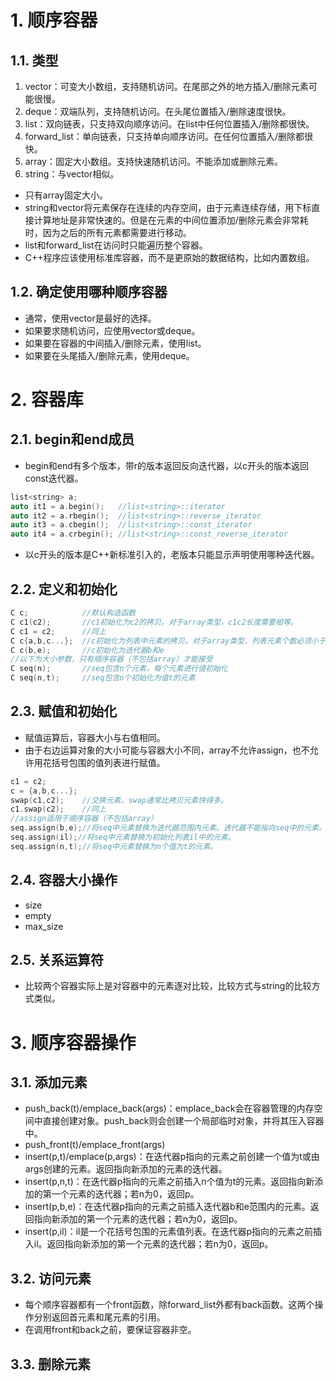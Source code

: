 # 1. 顺序容器
## 1.1. 类型
1. vector：可变大小数组，支持随机访问。在尾部之外的地方插入/删除元素可能很慢。
2. deque：双端队列，支持随机访问。在头尾位置插入/删除速度很快。
3. list：双向链表，只支持双向顺序访问。在list中任何位置插入/删除都很快。
4. forward_list：单向链表，只支持单向顺序访问。在任何位置插入/删除都很快。
5. array：固定大小数组。支持快速随机访问。不能添加或删除元素。
6. string：与vector相似。  

- 只有array固定大小。
- string和vector将元素保存在连续的内存空间，由于元素连续存储，用下标直接计算地址是非常快速的。但是在元素的中间位置添加/删除元素会非常耗时，因为之后的所有元素都需要进行移动。
- list和forward_list在访问时只能遍历整个容器。
- C++程序应该使用标准库容器，而不是更原始的数据结构，比如内置数组。
## 1.2. 确定使用哪种顺序容器
- 通常，使用vector是最好的选择。
- 如果要求随机访问，应使用vector或deque。
- 如果要在容器的中间插入/删除元素，使用list。
- 如果要在头尾插入/删除元素，使用deque。

# 2. 容器库
## 2.1. begin和end成员
- begin和end有多个版本，带r的版本返回反向迭代器，以c开头的版本返回const迭代器。
```C++
list<string> a;
auto it1 = a.begin();   //list<string>::iterator
auto it2 = a.rbegin();  //list<string>::reverse_iterator
auto it3 = a.cbegin();  //list<string>::const_iterator
auto it4 = a.crbegin(); //list<string>::const_reverse_iterator
```
- 以c开头的版本是C++新标准引入的，老版本只能显示声明使用哪种迭代器。
## 2.2. 定义和初始化
```C++
C c;            //默认构造函数
C c1(c2);       //c1初始化为c2的拷贝。对于array类型，c1c2长度需要相等。
C c1 = c2;      //同上
C c{a,b,c...};  //c初始化为列表中元素的拷贝。对于array类型，列表元素个数必须小于等于array大小。
C c(b,e);       //c初始化为迭代器b和e
//以下为大小参数，只有顺序容器（不包括array）才能接受
C seq(n);       //seq包含n个元素，每个元素进行值初始化
C seq(n,t);     //seq包含n个初始化为值t的元素
```
## 2.3. 赋值和初始化
- 赋值运算后，容器大小与右值相同。
- 由于右边运算对象的大小可能与容器大小不同，array不允许assign，也不允许用花括号包围的值列表进行赋值。
```C++
c1 = c2;
c = {a,b,c...};
swap(c1,c2);    //交换元素。swap通常比拷贝元素快得多。
c1.swap(c2);    //同上
//assign适用于顺序容器（不包括array）
seq.assign(b,e);//将seq中元素替换为迭代器范围内元素。迭代器不能指向seq中的元素。
seq.assign(il);//将seq中元素替换为初始化列表il中的元素。
seq.assign(n,t);//将seq中元素替换为n个值为t的元素。
```
## 2.4. 容器大小操作
- size
- empty
- max_size
## 2.5. 关系运算符
- 比较两个容器实际上是对容器中的元素逐对比较，比较方式与string的比较方式类似。

# 3. 顺序容器操作
## 3.1. 添加元素
- push_back(t)/emplace_back(args)：emplace_back会在容器管理的内存空间中直接创建对象。push_back则会创建一个局部临时对象，并将其压入容器中。
- push_front(t)/emplace_front(args)
- insert(p,t)/emplace(p,args)：在迭代器p指向的元素之前创建一个值为t或由args创建的元素。返回指向新添加的元素的迭代器。
- insert(p,n,t)：在迭代器p指向的元素之前插入n个值为t的元素。返回指向新添加的第一个元素的迭代器；若n为0，返回p。
- insert(p,b,e)：在迭代器p指向的元素之前插入迭代器b和e范围内的元素。返回指向新添加的第一个元素的迭代器；若n为0，返回p。
- insert(p,il)：il是一个花括号包围的元素值列表。在迭代器p指向的元素之前插入il。返回指向新添加的第一个元素的迭代器；若n为0，返回p。
## 3.2. 访问元素
- 每个顺序容器都有一个front函数，除forward_list外都有back函数。这两个操作分别返回首元素和尾元素的引用。
- 在调用front和back之前，要保证容器非空。
## 3.3. 删除元素
